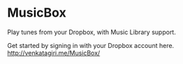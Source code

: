 # MusicBox

Play tunes from your Dropbox, with Music Library support.

Get started by signing in with your Dropbox account here. http://venkatagiri.me/MusicBox/
